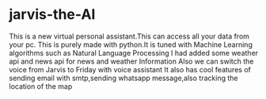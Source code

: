 # jarvis-the-AI
This is a new virtual personal assistant.This can access all your data from your pc. This is purely made with python.It is tuned with Machine Learning algorithms such as Natural Language Processing
I had added some weather api and news api for news and weather Information
Also we can switch the voice from Jarvis to Friday with voice assistant
It also has cool features of sending email with smtp,sending whatsapp message,also tracking the location of the map
